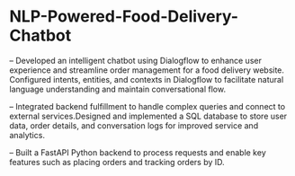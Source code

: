 # NLP-Powered-Food-Delivery-Chatbot


– Developed an intelligent chatbot using Dialogflow to enhance user experience and streamline order management for a food delivery website. Configured intents, entities, and contexts in Dialogflow to facilitate natural language understanding and maintain conversational flow.

– Integrated backend fulfillment to handle complex queries and connect to external services.Designed and implemented a SQL database to store user data, order details, and conversation logs for improved service and analytics.

– Built a FastAPI Python backend to process requests and enable key features such as placing orders and tracking orders by ID.

